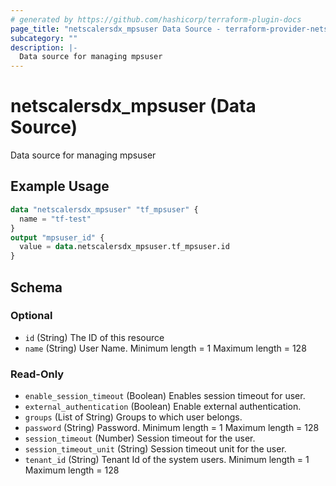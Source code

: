 ```yaml
---
# generated by https://github.com/hashicorp/terraform-plugin-docs
page_title: "netscalersdx_mpsuser Data Source - terraform-provider-netscalersdx"
subcategory: ""
description: |-
  Data source for managing mpsuser
---
```


# netscalersdx_mpsuser (Data Source)

Data source for managing mpsuser

## Example Usage

```terraform
data "netscalersdx_mpsuser" "tf_mpsuser" {
  name = "tf-test"
}
output "mpsuser_id" {
  value = data.netscalersdx_mpsuser.tf_mpsuser.id
}
```

<!-- schema generated by tfplugindocs -->
## Schema

### Optional

- `id` (String) The ID of this resource
- `name` (String) User Name. Minimum length =  1 Maximum length =  128

### Read-Only

- `enable_session_timeout` (Boolean) Enables session timeout for user.
- `external_authentication` (Boolean) Enable external authentication.
- `groups` (List of String) Groups to which user belongs.
- `password` (String) Password. Minimum length =  1 Maximum length =  128
- `session_timeout` (Number) Session timeout for the user.
- `session_timeout_unit` (String) Session timeout unit for the user.
- `tenant_id` (String) Tenant Id of the system users. Minimum length =  1 Maximum length =  128
